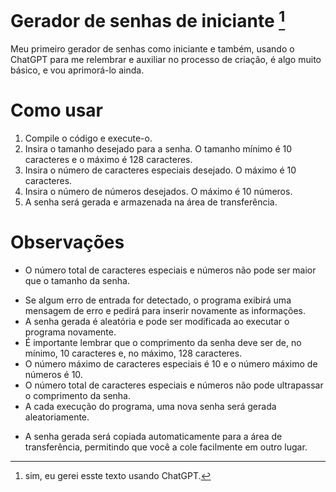 # Gerador de senhas de iniciante [^1]
Meu primeiro gerador de senhas como iniciante e também, usando o ChatGPT para me relembrar e auxiliar no processo de criação, é algo muito básico, e vou aprimorá-lo ainda.


# Como usar
1. Compile o código e execute-o.
2. Insira o tamanho desejado para a senha. O tamanho mínimo é 10 caracteres e o máximo é 128 caracteres.
3. Insira o número de caracteres especiais desejado. O máximo é 10 caracteres.
4. Insira o número de números desejados. O máximo é 10 números.
5. A senha será gerada e armazenada na área de transferência.


# Observações
- O número total de caracteres especiais e números não pode ser maior que o tamanho da senha.
* Se algum erro de entrada for detectado, o programa exibirá uma mensagem de erro e pedirá para inserir novamente as informações.
* A senha gerada é aleatória e pode ser modificada ao executar o programa novamente.
* É importante lembrar que o comprimento da senha deve ser de, no mínimo, 10 caracteres e, no máximo, 128 caracteres.
* O número máximo de caracteres especiais é 10 e o número máximo de números é 10.
* O número total de caracteres especiais e números não pode ultrapassar o comprimento da senha.
* A cada execução do programa, uma nova senha será gerada aleatoriamente.
+ A senha gerada será copiada automaticamente para a área de transferência, permitindo que você a cole facilmente em outro lugar.

[^1]: sim, eu gerei esste texto usando ChatGPT.
